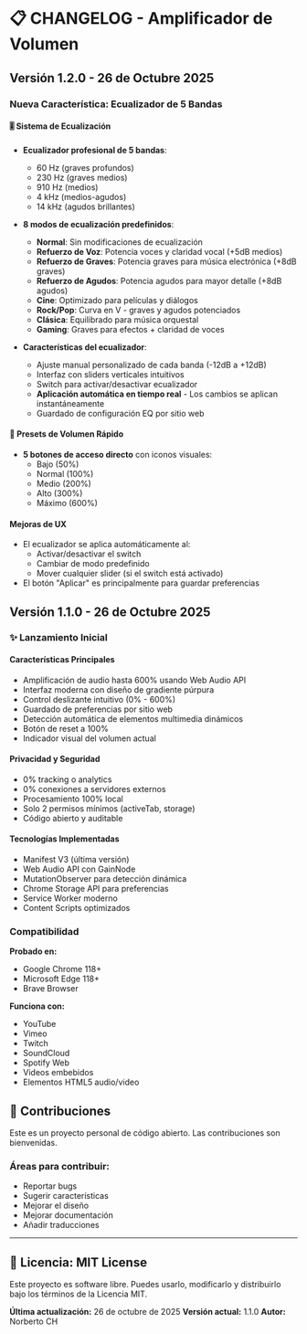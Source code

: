 # 📋 CHANGELOG - Amplificador de Volumen

## Versión 1.2.0 - 26 de Octubre 2025

### Nueva Característica: Ecualizador de 5 Bandas

#### 🎚️ Sistema de Ecualización

- **Ecualizador profesional de 5 bandas**:
  - 60 Hz (graves profundos)
  - 230 Hz (graves medios)
  - 910 Hz (medios)
  - 4 kHz (medios-agudos)
  - 14 kHz (agudos brillantes)

- **8 modos de ecualización predefinidos**:
  - **Normal**: Sin modificaciones de ecualización
  - **Refuerzo de Voz**: Potencia voces y claridad vocal (+5dB medios)
  - **Refuerzo de Graves**: Potencia graves para música electrónica (+8dB graves)
  - **Refuerzo de Agudos**: Potencia agudos para mayor detalle (+8dB agudos)
  - **Cine**: Optimizado para películas y diálogos
  - **Rock/Pop**: Curva en V - graves y agudos potenciados
  - **Clásica**: Equilibrado para música orquestal
  - **Gaming**: Graves para efectos + claridad de voces

- **Características del ecualizador**:
  - Ajuste manual personalizado de cada banda (-12dB a +12dB)
  - Interfaz con sliders verticales intuitivos
  - Switch para activar/desactivar ecualizador
  - **Aplicación automática en tiempo real** - Los cambios se aplican instantáneamente
  - Guardado de configuración EQ por sitio web

#### 🎯 Presets de Volumen Rápido

- **5 botones de acceso directo** con iconos visuales:
  - Bajo (50%)
  - Normal (100%)
  - Medio (200%)
  - Alto (300%)
  - Máximo (600%)

#### Mejoras de UX

- El ecualizador se aplica automáticamente al:
  - Activar/desactivar el switch
  - Cambiar de modo predefinido
  - Mover cualquier slider (si el switch está activado)
- El botón "Aplicar" es principalmente para guardar preferencias

## Versión 1.1.0 - 26 de Octubre 2025

### ✨ Lanzamiento Inicial

#### Características Principales

- Amplificación de audio hasta 600% usando Web Audio API
- Interfaz moderna con diseño de gradiente púrpura
- Control deslizante intuitivo (0% - 600%)
- Guardado de preferencias por sitio web
- Detección automática de elementos multimedia dinámicos
- Botón de reset a 100%
- Indicador visual del volumen actual

#### Privacidad y Seguridad

- 0% tracking o analytics
- 0% conexiones a servidores externos
- Procesamiento 100% local
- Solo 2 permisos mínimos (activeTab, storage)
- Código abierto y auditable

#### Tecnologías Implementadas

- Manifest V3 (última versión)
- Web Audio API con GainNode
- MutationObserver para detección dinámica
- Chrome Storage API para preferencias
- Service Worker moderno
- Content Scripts optimizados

### Compatibilidad

**Probado en:**

- Google Chrome 118+
- Microsoft Edge 118+
- Brave Browser

**Funciona con:**

- YouTube
- Vimeo
- Twitch
- SoundCloud
- Spotify Web
- Videos embebidos
- Elementos HTML5 audio/video

## 🤝 Contribuciones

Este es un proyecto personal de código abierto. Las contribuciones son bienvenidas.

### Áreas para contribuir:

- Reportar bugs
- Sugerir características
- Mejorar el diseño
- Mejorar documentación
- Añadir traducciones

---

## 📄 Licencia: MIT License

Este proyecto es software libre. Puedes usarlo, modificarlo y distribuirlo bajo los términos de la Licencia MIT.

**Última actualización:** 26 de octubre de 2025
**Versión actual:** 1.1.0
**Autor:** Norberto CH
